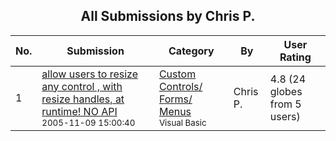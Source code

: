 ﻿<div align="center">

## All Submissions by Chris P\.

</div>

No.  | Submission | Category | By   | User Rating
---- | ---------- | -------- | ---- | -----------
1 | [allow users to resize any control , with resize handles, at runtime\! NO API<br /><sup>2005-11-09 15:00:40</sup>](https://github.com/Planet-Source-Code/chris-p-allow-users-to-resize-any-control-with-resize-handles-at-runtime-no-api__1-63209) | [Custom Controls/ Forms/  Menus<br /><sup>Visual Basic</sup>](../ByCategory/custom-controls-forms-menus__1-4.md) | Chris P\. | 4.8 (24 globes from 5 users)

